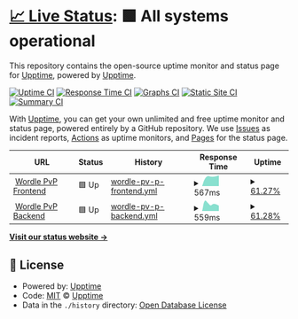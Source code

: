 # [📈 Live Status](https://flash1232.github.io/testuptime): <!--live status--> **🟩 All systems operational**

This repository contains the open-source uptime monitor and status page for [Upptime](https://flash1232.github.io/testuptime), powered by [Upptime](https://github.com/flash1232/testuptime).

[![Uptime CI](https://github.com/flash1232/testuptime/workflows/Uptime%20CI/badge.svg)](https://github.com/flash1232/testuptime/actions?query=workflow%3A%22Uptime+CI%22)
[![Response Time CI](https://github.com/flash1232/testuptime/workflows/Response%20Time%20CI/badge.svg)](https://github.com/flash1232/testuptime/actions?query=workflow%3A%22Response+Time+CI%22)
[![Graphs CI](https://github.com/flash1232/testuptime/workflows/Graphs%20CI/badge.svg)](https://github.com/flash1232/testuptime/actions?query=workflow%3A%22Graphs+CI%22)
[![Static Site CI](https://github.com/flash1232/testuptime/workflows/Static%20Site%20CI/badge.svg)](https://github.com/flash1232/testuptime/actions?query=workflow%3A%22Static+Site+CI%22)
[![Summary CI](https://github.com/flash1232/testuptime/workflows/Summary%20CI/badge.svg)](https://github.com/flash1232/testuptime/actions?query=workflow%3A%22Summary+CI%22)

With [Upptime](https://upptime.js.org), you can get your own unlimited and free uptime monitor and status page, powered entirely by a GitHub repository. We use [Issues](https://github.com/upptime/upptime/issues) as incident reports, [Actions](https://github.com/flash1232/testuptime/actions) as uptime monitors, and [Pages](https://upptime.github.io/upptime) for the status page.

<!--start: status pages-->
<!-- This summary is generated by Upptime (https://github.com/upptime/upptime) -->
<!-- Do not edit this manually, your changes will be overwritten -->
<!-- prettier-ignore -->
| URL | Status | History | Response Time | Uptime |
| --- | ------ | ------- | ------------- | ------ |
| <img alt="" src="https://icons.duckduckgo.com/ip3/wordlepvp-frontend.oxv.io.ico" height="13"> [Wordle PvP Frontend](https://wordlepvp-frontend.oxv.io) | 🟩 Up | [wordle-pv-p-frontend.yml](https://github.com/Flash1232/testuptime/commits/HEAD/history/wordle-pv-p-frontend.yml) | <details><summary><img alt="Response time graph" src="./graphs/wordle-pv-p-frontend/response-time-week.png" height="20"> 567ms</summary><br><a href="https://status.oxv.io/history/wordle-pv-p-frontend"><img alt="Response time 932" src="https://img.shields.io/endpoint?url=https%3A%2F%2Fraw.githubusercontent.com%2FFlash1232%2Ftestuptime%2FHEAD%2Fapi%2Fwordle-pv-p-frontend%2Fresponse-time.json"></a><br><a href="https://status.oxv.io/history/wordle-pv-p-frontend"><img alt="24-hour response time 450" src="https://img.shields.io/endpoint?url=https%3A%2F%2Fraw.githubusercontent.com%2FFlash1232%2Ftestuptime%2FHEAD%2Fapi%2Fwordle-pv-p-frontend%2Fresponse-time-day.json"></a><br><a href="https://status.oxv.io/history/wordle-pv-p-frontend"><img alt="7-day response time 567" src="https://img.shields.io/endpoint?url=https%3A%2F%2Fraw.githubusercontent.com%2FFlash1232%2Ftestuptime%2FHEAD%2Fapi%2Fwordle-pv-p-frontend%2Fresponse-time-week.json"></a><br><a href="https://status.oxv.io/history/wordle-pv-p-frontend"><img alt="30-day response time 584" src="https://img.shields.io/endpoint?url=https%3A%2F%2Fraw.githubusercontent.com%2FFlash1232%2Ftestuptime%2FHEAD%2Fapi%2Fwordle-pv-p-frontend%2Fresponse-time-month.json"></a><br><a href="https://status.oxv.io/history/wordle-pv-p-frontend"><img alt="1-year response time 767" src="https://img.shields.io/endpoint?url=https%3A%2F%2Fraw.githubusercontent.com%2FFlash1232%2Ftestuptime%2FHEAD%2Fapi%2Fwordle-pv-p-frontend%2Fresponse-time-year.json"></a></details> | <details><summary><a href="https://status.oxv.io/history/wordle-pv-p-frontend">61.27%</a></summary><a href="https://status.oxv.io/history/wordle-pv-p-frontend"><img alt="All-time uptime 85.01%" src="https://img.shields.io/endpoint?url=https%3A%2F%2Fraw.githubusercontent.com%2FFlash1232%2Ftestuptime%2FHEAD%2Fapi%2Fwordle-pv-p-frontend%2Fuptime.json"></a><br><a href="https://status.oxv.io/history/wordle-pv-p-frontend"><img alt="24-hour uptime 100.00%" src="https://img.shields.io/endpoint?url=https%3A%2F%2Fraw.githubusercontent.com%2FFlash1232%2Ftestuptime%2FHEAD%2Fapi%2Fwordle-pv-p-frontend%2Fuptime-day.json"></a><br><a href="https://status.oxv.io/history/wordle-pv-p-frontend"><img alt="7-day uptime 61.27%" src="https://img.shields.io/endpoint?url=https%3A%2F%2Fraw.githubusercontent.com%2FFlash1232%2Ftestuptime%2FHEAD%2Fapi%2Fwordle-pv-p-frontend%2Fuptime-week.json"></a><br><a href="https://status.oxv.io/history/wordle-pv-p-frontend"><img alt="30-day uptime 72.85%" src="https://img.shields.io/endpoint?url=https%3A%2F%2Fraw.githubusercontent.com%2FFlash1232%2Ftestuptime%2FHEAD%2Fapi%2Fwordle-pv-p-frontend%2Fuptime-month.json"></a><br><a href="https://status.oxv.io/history/wordle-pv-p-frontend"><img alt="1-year uptime 88.74%" src="https://img.shields.io/endpoint?url=https%3A%2F%2Fraw.githubusercontent.com%2FFlash1232%2Ftestuptime%2FHEAD%2Fapi%2Fwordle-pv-p-frontend%2Fuptime-year.json"></a></details>
| <img alt="" src="https://icons.duckduckgo.com/ip3/wordlepvp-backend.oxv.io.ico" height="13"> [Wordle PvP Backend](https://wordlepvp-backend.oxv.io) | 🟩 Up | [wordle-pv-p-backend.yml](https://github.com/Flash1232/testuptime/commits/HEAD/history/wordle-pv-p-backend.yml) | <details><summary><img alt="Response time graph" src="./graphs/wordle-pv-p-backend/response-time-week.png" height="20"> 559ms</summary><br><a href="https://status.oxv.io/history/wordle-pv-p-backend"><img alt="Response time 739" src="https://img.shields.io/endpoint?url=https%3A%2F%2Fraw.githubusercontent.com%2FFlash1232%2Ftestuptime%2FHEAD%2Fapi%2Fwordle-pv-p-backend%2Fresponse-time.json"></a><br><a href="https://status.oxv.io/history/wordle-pv-p-backend"><img alt="24-hour response time 467" src="https://img.shields.io/endpoint?url=https%3A%2F%2Fraw.githubusercontent.com%2FFlash1232%2Ftestuptime%2FHEAD%2Fapi%2Fwordle-pv-p-backend%2Fresponse-time-day.json"></a><br><a href="https://status.oxv.io/history/wordle-pv-p-backend"><img alt="7-day response time 559" src="https://img.shields.io/endpoint?url=https%3A%2F%2Fraw.githubusercontent.com%2FFlash1232%2Ftestuptime%2FHEAD%2Fapi%2Fwordle-pv-p-backend%2Fresponse-time-week.json"></a><br><a href="https://status.oxv.io/history/wordle-pv-p-backend"><img alt="30-day response time 532" src="https://img.shields.io/endpoint?url=https%3A%2F%2Fraw.githubusercontent.com%2FFlash1232%2Ftestuptime%2FHEAD%2Fapi%2Fwordle-pv-p-backend%2Fresponse-time-month.json"></a><br><a href="https://status.oxv.io/history/wordle-pv-p-backend"><img alt="1-year response time 610" src="https://img.shields.io/endpoint?url=https%3A%2F%2Fraw.githubusercontent.com%2FFlash1232%2Ftestuptime%2FHEAD%2Fapi%2Fwordle-pv-p-backend%2Fresponse-time-year.json"></a></details> | <details><summary><a href="https://status.oxv.io/history/wordle-pv-p-backend">61.28%</a></summary><a href="https://status.oxv.io/history/wordle-pv-p-backend"><img alt="All-time uptime 85.93%" src="https://img.shields.io/endpoint?url=https%3A%2F%2Fraw.githubusercontent.com%2FFlash1232%2Ftestuptime%2FHEAD%2Fapi%2Fwordle-pv-p-backend%2Fuptime.json"></a><br><a href="https://status.oxv.io/history/wordle-pv-p-backend"><img alt="24-hour uptime 100.00%" src="https://img.shields.io/endpoint?url=https%3A%2F%2Fraw.githubusercontent.com%2FFlash1232%2Ftestuptime%2FHEAD%2Fapi%2Fwordle-pv-p-backend%2Fuptime-day.json"></a><br><a href="https://status.oxv.io/history/wordle-pv-p-backend"><img alt="7-day uptime 61.28%" src="https://img.shields.io/endpoint?url=https%3A%2F%2Fraw.githubusercontent.com%2FFlash1232%2Ftestuptime%2FHEAD%2Fapi%2Fwordle-pv-p-backend%2Fuptime-week.json"></a><br><a href="https://status.oxv.io/history/wordle-pv-p-backend"><img alt="30-day uptime 72.86%" src="https://img.shields.io/endpoint?url=https%3A%2F%2Fraw.githubusercontent.com%2FFlash1232%2Ftestuptime%2FHEAD%2Fapi%2Fwordle-pv-p-backend%2Fuptime-month.json"></a><br><a href="https://status.oxv.io/history/wordle-pv-p-backend"><img alt="1-year uptime 90.13%" src="https://img.shields.io/endpoint?url=https%3A%2F%2Fraw.githubusercontent.com%2FFlash1232%2Ftestuptime%2FHEAD%2Fapi%2Fwordle-pv-p-backend%2Fuptime-year.json"></a></details>

<!--end: status pages-->

[**Visit our status website →**](https://flash1232.github.io/testuptime)

## 📄 License

- Powered by: [Upptime](https://github.com/upptime/upptime)
- Code: [MIT](./LICENSE) © [Upptime](https://upptime.js.org)
- Data in the `./history` directory: [Open Database License](https://opendatacommons.org/licenses/odbl/1-0/)
